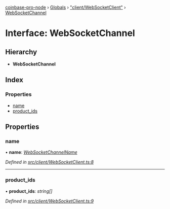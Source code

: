 [coinbase-pro-node](../README.md) › [Globals](../globals.md) › ["client/WebSocketClient"](../modules/_client_websocketclient_.md) › [WebSocketChannel](_client_websocketclient_.websocketchannel.md)

# Interface: WebSocketChannel

## Hierarchy

- **WebSocketChannel**

## Index

### Properties

- [name](_client_websocketclient_.websocketchannel.md#name)
- [product_ids](_client_websocketclient_.websocketchannel.md#product_ids)

## Properties

### name

• **name**: _[WebSocketChannelName](../enums/_client_websocketclient_.websocketchannelname.md)_

_Defined in [src/client/WebSocketClient.ts:8](https://github.com/bennyn/coinbase-pro-node/blob/68f4a94/src/client/WebSocketClient.ts#L8)_

---

### product_ids

• **product_ids**: _string[]_

_Defined in [src/client/WebSocketClient.ts:9](https://github.com/bennyn/coinbase-pro-node/blob/68f4a94/src/client/WebSocketClient.ts#L9)_
